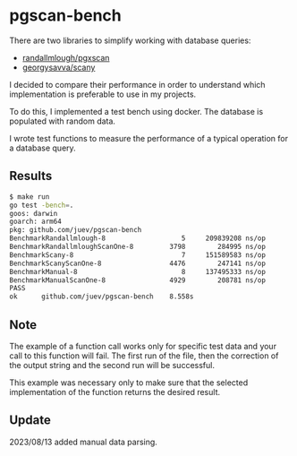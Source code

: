 # pgscan-bench

There are two libraries to simplify working with database queries:

- [randallmlough/pgxscan](github.com/randallmlough/pgxscan)
- [georgysavva/scany](github.com/georgysavva/scany/pgxscan)

I decided to compare their performance in order to understand which
implementation is preferable to use in my projects.

To do this, I implemented a test bench using docker. The database is populated
with random data.

I wrote test functions to measure the performance of a typical operation for a
database query.

## Results

```sh
$ make run
go test -bench=.
goos: darwin
goarch: arm64
pkg: github.com/juev/pgscan-bench
BenchmarkRandallmlough-8          	       5	 209839208 ns/op
BenchmarkRandallmloughScanOne-8   	    3798	    284995 ns/op
BenchmarkScany-8                  	       7	 151589583 ns/op
BenchmarkScanyScanOne-8           	    4476	    247141 ns/op
BenchmarkManual-8                 	       8	 137495333 ns/op
BenchmarkManualScanOne-8          	    4929	    208781 ns/op
PASS
ok  	github.com/juev/pgscan-bench	8.558s
```

## Note

The example of a function call works only for specific test data and your call
to this function will fail. The first run of the file, then the correction of
the output string and the second run will be successful.

This example was necessary only to make sure that the selected implementation of
the function returns the desired result.

## Update

2023/08/13 added manual data parsing.
